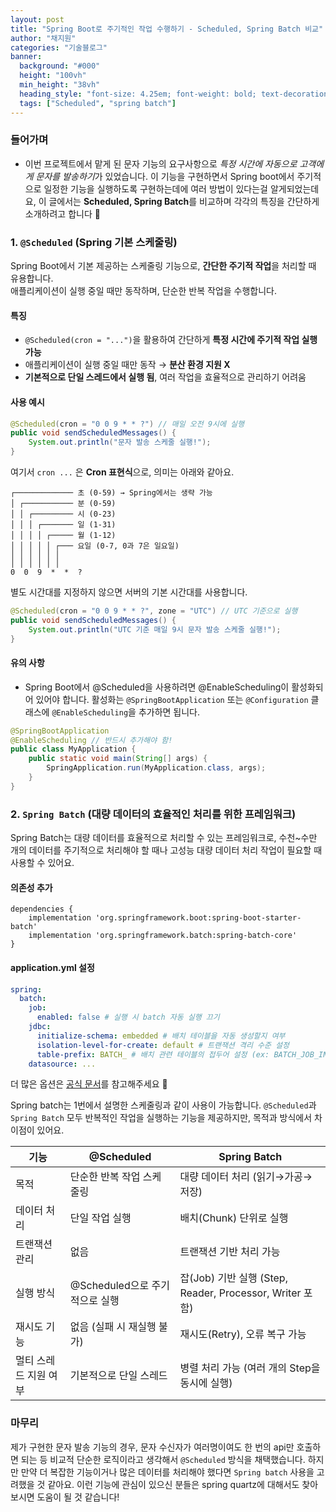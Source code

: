 ```yaml
---
layout: post
title: "Spring Boot로 주기적인 작업 수행하기 - Scheduled, Spring Batch 비교"
author: "채지원"
categories: "기술블로그"
banner:
  background: "#000"
  height: "100vh"
  min_height: "38vh"
  heading_style: "font-size: 4.25em; font-weight: bold; text-decoration: underline"
  tags: ["Scheduled", "spring batch"]
---
```


### 들어가며

- 이번 프로젝트에서 맡게 된 문자 기능의 요구사항으로 *특정 시간에 자동으로 고객에게 문자를 발송하기*가 있었습니다.
  이 기능을 구현하면서 Spring boot에서 주기적으로 일정한 기능을 실행하도록 구현하는데에 여러 방법이 있다는걸 알게되었는데요,
  이 글에서는 **Scheduled, Spring Batch**를 비교하며 각각의 특징을 간단하게 소개하려고 합니다 🙂

### 1. `@Scheduled` (Spring 기본 스케줄링)

Spring Boot에서 기본 제공하는 스케줄링 기능으로, **간단한 주기적 작업**을 처리할 때 유용합니다.  
애플리케이션이 실행 중일 때만 동작하며, 단순한 반복 작업을 수행합니다.

#### 특징

- `@Scheduled(cron = "...")`을 활용하여 간단하게 **특정 시간에 주기적 작업 실행 가능**
- 애플리케이션이 실행 중일 때만 동작 → **분산 환경 지원 X**
- **기본적으로 단일 스레드에서 실행 됨**, 여러 작업을 효율적으로 관리하기 어려움

#### 사용 예시

```java
@Scheduled(cron = "0 0 9 * * ?") // 매일 오전 9시에 실행
public void sendScheduledMessages() {
    System.out.println("문자 발송 스케줄 실행!");
}
```

여기서 `cron ...` 은 **Cron 표현식**으로, 의미는 아래와 같아요.

```
┌───────────── 초 (0-59) → Spring에서는 생략 가능
│ ┌─────────── 분 (0-59)
│ │ ┌───────── 시 (0-23)
│ │ │ ┌─────── 일 (1-31)
│ │ │ │ ┌───── 월 (1-12)
│ │ │ │ │ ┌─── 요일 (0-7, 0과 7은 일요일)
│ │ │ │ │ │
│ │ │ │ │ │
0  0  9  *  *  ?
```

별도 시간대를 지정하지 않으면 서버의 기본 시간대를 사용합니다.

```java
@Scheduled(cron = "0 0 9 * * ?", zone = "UTC") // UTC 기준으로 실행
public void sendScheduledMessages() {
    System.out.println("UTC 기준 매일 9시 문자 발송 스케줄 실행!");
}
```

#### 유의 사항

- Spring Boot에서 @Scheduled을 사용하려면 @EnableScheduling이 활성화되어 있어야 합니다.
  활성화는 `@SpringBootApplication` 또는 `@Configuration` 클래스에 `@EnableScheduling`을 추가하면 됩니다.

```java
@SpringBootApplication
@EnableScheduling // 반드시 추가해야 함!
public class MyApplication {
    public static void main(String[] args) {
        SpringApplication.run(MyApplication.class, args);
    }
}
```

### 2. `Spring Batch` (대량 데이터의 효율적인 처리를 위한 프레임워크)

Spring Batch는 대량 데이터를 효율적으로 처리할 수 있는 프레임워크로, 수천~수만 개의 데이터를 주기적으로 처리해야 할 때나 고성능 대량 데이터 처리 작업이 필요할 때 사용할 수 있어요.

#### 의존성 추가

```
dependencies {
    implementation 'org.springframework.boot:spring-boot-starter-batch'
    implementation 'org.springframework.batch:spring-batch-core'
}
```

#### application.yml 설정

```yaml
spring:
  batch:
    job:
      enabled: false # 실행 시 batch 자동 실행 끄기
    jdbc:
      initialize-schema: embedded # 배치 테이블을 자동 생성할지 여부
      isolation-level-for-create: default # 트랜잭션 격리 수준 설정
      table-prefix: BATCH_ # 배치 관련 테이블의 접두어 설정 (ex: BATCH_JOB_INSTANCE)
    datasource: ...
```

더 많은 옵션은 [공식 문서](https://docs.spring.io/spring-boot/appendix/application-properties/index.html#appendix.application-properties.integration)를 참고해주세요 🔎

Spring batch는 1번에서 설명한 스케줄링과 같이 사용이 가능합니다.
`@Scheduled`과 `Spring Batch` 모두 반복적인 작업을 실행하는 기능을 제공하지만, 목적과 방식에서 차이점이 있어요.

| 기능                  | @Scheduled                     | Spring Batch                                             |
| --------------------- | ------------------------------ | -------------------------------------------------------- |
| 목적                  | 단순한 반복 작업 스케줄링      | 대량 데이터 처리 (읽기→가공→저장)                        |
| 데이터 처리           | 단일 작업 실행                 | 배치(Chunk) 단위로 실행                                  |
| 트랜잭션 관리         | 없음                           | 트랜잭션 기반 처리 가능                                  |
| 실행 방식             | @Scheduled으로 주기적으로 실행 | 잡(Job) 기반 실행 (Step, Reader, Processor, Writer 포함) |
| 재시도 기능           | 없음 (실패 시 재실행 불가)     | 재시도(Retry), 오류 복구 가능                            |
| 멀티 스레드 지원 여부 | 기본적으로 단일 스레드         | 병렬 처리 가능 (여러 개의 Step을 동시에 실행)            |

### 마무리

제가 구현한 문자 발송 기능의 경우, 문자 수신자가 여러명이여도 한 번의 api만 호출하면 되는 등 비교적 단순한 로직이라고 생각해서 `@Scheduled` 방식을 채택했습니다.
하지만 만약 더 복잡한 기능이거나 많은 데이터를 처리해야 했다면 `Spring batch` 사용을 고려했을 것 같아요. 이런 기능에 관심이 있으신 분들은 spring quartz에 대해서도 찾아보시면 도움이 될 것 같습니다!

